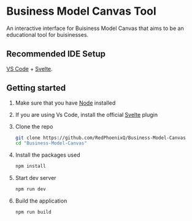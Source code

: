 # Business Model Canvas Tool

An interactive interface for Buisiness Model Canvas that aims to be an educational tool for buisinesses.

## Recommended IDE Setup

[VS Code](https://code.visualstudio.com/) + [Svelte](https://marketplace.visualstudio.com/items?itemName=svelte.svelte-vscode).

## Getting started

1. Make sure that you have [Node](https://nodejs.org/en/download) installed
2. If you are using Vs Code, install the official [Svelte](https://marketplace.visualstudio.com/items?itemName=svelte.svelte-vscode) plugin
3. Clone the repo

   ```sh
   git clone https://github.com/RedPhoenixQ/Business-Model-Canvas
   cd "Business-Model-Canvas"
   ```

4. Install the packages used

   ```sh
   npm install
   ```

5. Start dev server

   ```sh
   npm run dev
   ```

6. Build the application

   ```sh
   npm run build
   ```
